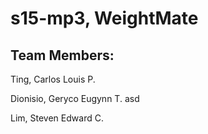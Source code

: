 # s15-mp3, WeightMate

## Team Members:

Ting, Carlos Louis P.

Dionisio, Geryco Eugynn T. asd

Lim, Steven Edward C.

